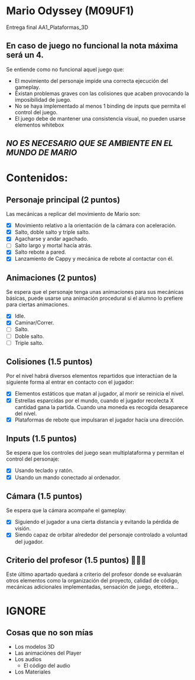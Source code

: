 # Mario Odyssey (M09UF1)
Entrega final AA1_Plataformas_3D 

## En caso de juego **no funcional** la **nota máxima** será un **4**.
Se entiende como no funcional aquel juego que:
- El movimiento del personaje impide una correcta ejecución del gameplay.
- Existan problemas graves con las colisiones que acaben provocando la imposibilidad de juego.
- No se haya implementado al menos 1 binding de inputs que permita el
control del juego.
- El juego debe de mantener una consistencia visual, no pueden usarse
elementos whitebox

## ***NO ES NECESARIO QUE SE AMBIENTE EN EL MUNDO DE MARIO***

# Contenidos:
## Personaje principal (2 puntos)
Las mecánicas a replicar del movimiento de Mario son:
- [x] Movimiento relativo a la orientación de la cámara con aceleración.
- [x] Salto, doble salto y triple salto.
- [x]  Agacharse y andar agachado.
- [ ]  Salto largo y mortal hacía atrás.
- [x]  Salto rebote a pared.
- [x]  Lanzamiento de Cappy y mecánica de rebote al contactar con él.

## Animaciones (2 puntos)
Se espera que el personaje tenga unas animaciones para sus mecánicas
básicas, puede usarse una animación procedural si el alumno lo prefiere para
ciertas animaciones.
- [x] Idle.
- [x] Caminar/Correr.
- [ ] Salto.
- [ ] Doble salto.
- [ ] Triple salto.

## Colisiones (1.5 puntos)
Por el nivel habrá diversos elementos repartidos que interactúan de la
siguiente forma al entrar en contacto con el jugador:
- [x] Elementos estáticos que matan al jugador, al morir se reinicia el nivel.
- [x] Estrellas esparcidas por el mundo, cuando el jugador recolecta X cantidad
gana la partida. Cuando una moneda es recogida desaparece del nivel.
- [x] Plataformas de rebote que impulsaran el jugador hacía una dirección.

## Inputs (1.5 puntos)
Se espera que los controles del juego sean multiplataforma y permitan el
control del personaje:
- [x] Usando teclado y ratón.
- [x] Usando un mando conectado al ordenador.

## Cámara (1.5 puntos)
Se espera que la cámara acompañe el gameplay:
- [x] Siguiendo el jugador a una cierta distancia y evitando la pérdida de visión.
- [x] Siendo capaz de orbitar alrededor del personaje controlado a voluntad del
jugador.

## Criterio del profesor (1.5 puntos) 🦆🦆👑
Este último apartado quedará a criterio del profesor donde se evaluarán
otros elementos como la organización del proyecto, calidad de código, mecánicas
adicionales implementadas, sensación de juego, etcétera...

# IGNORE
## Cosas que no son mías 
- Los modelos 3D
- Las animaciónes del Player
- Los audios
  - El código del audio
- Los Materiales


